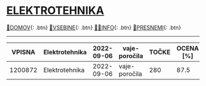 # [ELEKTROTEHNIKA](../index)

[🏡DOMOV](../index){: .btn}
[📝VSEBINE](../Vsebine/index.md){: .btn}
[👨‍🎓INFO](../info){: .btn}
[💾PRESNEMI](../Presnemi/index){: .btn}

---
| VPISNA | Elektrotehnika | 2022-09-06 | vaje-poročila | TOČKE | OCENA [%] |
| ---- | ---- | ---- | ---- | ---- | ---- |
| 1200872 | Elektrotehnika | 2022-09-06 | vaje-poročila | 280 | 87.5 |



